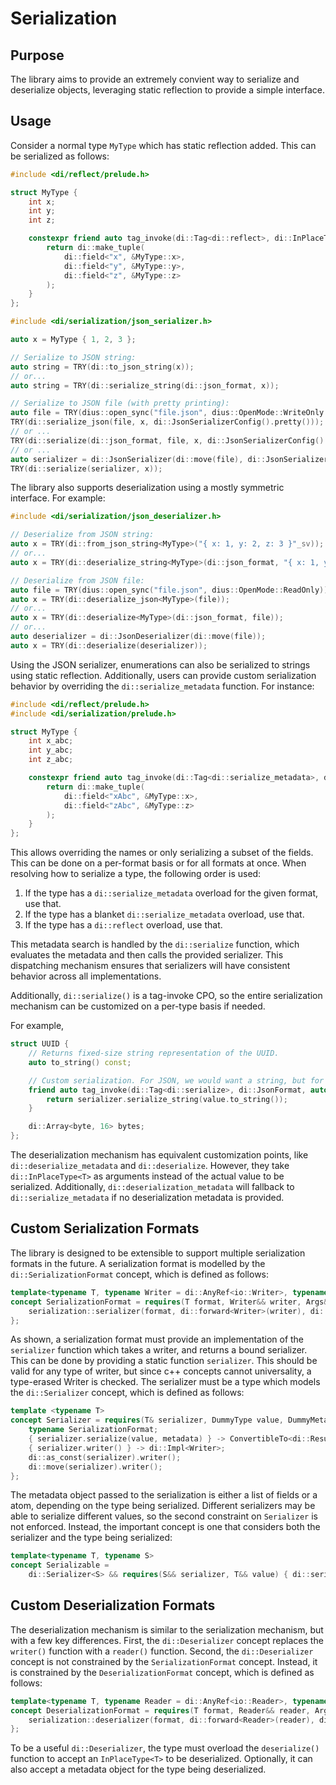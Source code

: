 # Serialization

## Purpose

The library aims to provide an extremely convient way to serialize and deserialize objects, leveraging static reflection
to provide a simple interface.

## Usage

Consider a normal type `MyType` which has static reflection added. This can be serialized as follows:

```cpp
#include <di/reflect/prelude.h>

struct MyType {
    int x;
    int y;
    int z;

    constexpr friend auto tag_invoke(di::Tag<di::reflect>, di::InPlaceType<MyType>) {
        return di::make_tuple(
            di::field<"x", &MyType::x>,
            di::field<"y", &MyType::y>,
            di::field<"z", &MyType::z>
        );
    }
};
```

```cpp
#include <di/serialization/json_serializer.h>

auto x = MyType { 1, 2, 3 };

// Serialize to JSON string:
auto string = TRY(di::to_json_string(x));
// or...
auto string = TRY(di::serialize_string(di::json_format, x));

// Serialize to JSON file (with pretty printing):
auto file = TRY(dius::open_sync("file.json", dius::OpenMode::WriteOnly | dius::OpenMode::Create));
TRY(di::serialize_json(file, x, di::JsonSerializerConfig().pretty()));
// or ...
TRY(di::serialize(di::json_format, file, x, di::JsonSerializerConfig().pretty()));
// or ...
auto serializer = di::JsonSerializer(di::move(file), di::JsonSerializerConfig().pretty());
TRY(di::serialize(serializer, x));
```

The library also supports deserialization using a mostly symmetric interface. For example:

```cpp
#include <di/serialization/json_deserializer.h>

// Deserialize from JSON string:
auto x = TRY(di::from_json_string<MyType>("{ x: 1, y: 2, z: 3 }"_sv));
// or...
auto x = TRY(di::deserialize_string<MyType>(di::json_format, "{ x: 1, y: 2, z: 3 }"_sv));

// Deserialize from JSON file:
auto file = TRY(dius::open_sync("file.json", dius::OpenMode::ReadOnly));
auto x = TRY(di::deserialize_json<MyType>(file));
// or...
auto x = TRY(di::deserialize<MyType>(di::json_format, file));
// or...
auto deserializer = di::JsonDeserializer(di::move(file));
auto x = TRY(di::deserialize(deserializer));
```

Using the JSON serializer, enumerations can also be serialized to strings using static reflection. Additionally, users
can provide custom serialization behavior by overriding the `di::serialize_metadata` function. For instance:

```cpp
#include <di/reflect/prelude.h>
#include <di/serialization/prelude.h>

struct MyType {
    int x_abc;
    int y_abc;
    int z_abc;

    constexpr friend auto tag_invoke(di::Tag<di::serialize_metadata>, di::InPlaceType<MyType>, di::InPlaceType<di::JsonFormat>) {
        return di::make_tuple(
            di::field<"xAbc", &MyType::x>,
            di::field<"zAbc", &MyType::z>
        );
    }
};
```

This allows overriding the names or only serializing a subset of the fields. This can be done on a per-format basis or
for all formats at once. When resolving how to serialize a type, the following order is used:

1. If the type has a `di::serialize_metadata` overload for the given format, use that.
2. If the type has a blanket `di::serialize_metadata` overload, use that.
3. If the type has a `di::reflect` overload, use that.

This metadata search is handled by the `di::serialize` function, which evaluates the metadata and then calls the
provided serializer. This dispatching mechanism ensures that serializers will have consistent behavior across all
implementations.

Additionally, `di::serialize()` is a tag-invoke CPO, so the entire serialization mechanism can be customized on a
per-type basis if needed.

For example,

```cpp
struct UUID {
    // Returns fixed-size string representation of the UUID.
    auto to_string() const;

    // Custom serialization. For JSON, we would want a string, but for binary formats we would want a fixed-size array.
    friend auto tag_invoke(di::Tag<di::serialize>, di::JsonFormat, auto& serializer, UUID const& value) {
        return serializer.serialize_string(value.to_string());
    }

    di::Array<byte, 16> bytes;
};
```

The deserialization mechanism has equivalent customization points, like `di::deserialize_metadata` and
`di::deserialize`. However, they take `di::InPlaceType<T>` as arguments instead of the actual value to be serialized.
Additionally, `di::deserialization_metadata` will fallback to `di::serialize_metadata` if no deserialization metadata
is provided.

## Custom Serialization Formats

The library is designed to be extensible to support multiple serialization formats in the future. A serialization format
is modelled by the `di::SerializationFormat` concept, which is defined as follows:

```cpp
template<typename T, typename Writer = di::AnyRef<io::Writer>, typename... Args>
concept SerializationFormat = requires(T format, Writer&& writer, Args&&... args) {
    serialization::serializer(format, di::forward<Writer>(writer), di::forward<Args>(args)...);
};
```

As shown, a serialization format must provide an implementation of the `serializer` function which takes a writer, and
returns a bound serializer. This can be done by providing a static function `serializer`. This should be valid for any
type of writer, but since c++ concepts cannot universality, a type-erased Writer is checked. The serializer must be a
type which models the `di::Serializer` concept, which is defined as follows:

```cpp
template <typename T>
concept Serializer = requires(T& serializer, DummyType value, DummyMetadata metadata) {
    typename SerializationFormat;
    { serializer.serialize(value, metadata) } -> ConvertibleTo<di::Result<void>>;
    { serializer.writer() } -> di::Impl<Writer>;
    di::as_const(serializer).writer();
    di::move(serializer).writer();
};
```

The metadata object passed to the serialization is either a list of fields or a atom, depending on the type being
serialized. Different serializers may be able to serialize different values, so the second constraint on `Serializer` is
not enforced. Instead, the important concept is one that considers both the serializer and the type being serialized:

```cpp
template<typename T, typename S>
concept Serializable =
    di::Serializer<S> && requires(S&& serializer, T&& value) { di::serialize(serializer, value); };
```

## Custom Deserialization Formats

The deserialization mechanism is similar to the serialization mechanism, but with a few key differences. First, the
`di::Deserializer` concept replaces the `writer()` function with a `reader()` function. Second, the `di::Deserializer`
concept is not constrained by the `SerializationFormat` concept. Instead, it is constrained by the
`DeserializationFormat` concept, which is defined as follows:

```cpp
template<typename T, typename Reader = di::AnyRef<io::Reader>, typename... Args>
concept DeserializationFormat = requires(T format, Reader&& reader, Args&&... args) {
    serialization::deserializer(format, di::forward<Reader>(reader), di::forward<Args>(args)...);
};
```

To be a useful `di::Deserializer`, the type must overload the `deserialize()` function to accept an `InPlaceType<T>` to
be deserialized. Optionally, it can also accept a metadata object for the type being deserialized.
